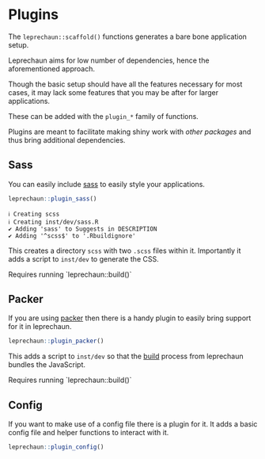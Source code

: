 # Plugins

The `leprechaun::scaffold()` functions generates a bare bone
application setup.

Leprechaun aims for low number of dependencies, hence the
aforementioned approach.

Though the basic setup should have all the features necessary
for most cases, it may lack some features that you may be after
for larger applications.

These can be added with the `plugin_*` family of functions.

<Note>
Plugins are meant to facilitate making shiny work 
with <i>other packages</i> and thus bring additional
dependencies.
</Note>

## Sass

You can easily include [sass](https://sass-lang.com/) to easily
style your applications.

```r
leprechaun::plugin_sass()
```

```
ℹ Creating scss
ℹ Creating inst/dev/sass.R
✔ Adding 'sass' to Suggests in DESCRIPTION
✔ Adding '^scss$' to '.Rbuildignore'
```

This creates a directory `scss` with two `.scss` files within it.
Importantly it adds a script to `inst/dev` to generate the CSS.

<Note type="tip">
Requires running `leprechaun::build()`
</Note>

## Packer

If you are using [packer](https://packer.john-coene.com/) then
there is a handy plugin to easily bring support for it in 
leprechaun.

```r
leprechaun::plugin_packer()
```

This adds a script to `inst/dev` so that the 
[build](/guide/plugins#build) process from leprechaun 
bundles the JavaScript.

<Note type="tip">
Requires running `leprechaun::build()`
</Note>

## Config

If you want to make use of a config file there is a plugin
for it. It adds a basic config file and helper functions
to interact with it.

```r
leprechaun::plugin_config()
```
